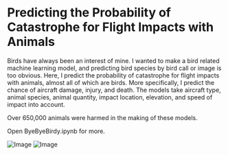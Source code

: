 # Predicting the Probability of Catastrophe for Flight Impacts with Animals

Birds have always been an interest of mine. I wanted to make a bird related machine learning model, and predicting bird species by bird call or image is too obvious. Here, I predict the probability of catastrophe for flight impacts with animals, almost all of which are birds. More specifically, I predict the chance of aircraft damage, injury, and death. The models take aircraft type, animal species, animal quantity, impact location, elevation, and speed of impact into account.

Over 650,000 animals were harmed in the making of these models.

Open ByeByeBirdy.ipynb for more. 

![Image](https://raw.githubusercontent.com/jgbreault/ByeByeBirdy/images/speedHist.png)
![Image](https://raw.githubusercontent.com/jgbreault/ByeByeBirdy/images/impactCollisions.png)

